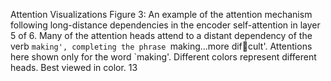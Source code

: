 Attention Visualizations Figure 3: An example of the attention mechanism following long-distance dependencies in the encoder self-attention in layer 5 of 6. Many of the attention heads attend to a distant dependency of the verb `making', completing the phrase `making...more difcult'. Attentions here shown only for the word `making'. Different colors represent different heads. Best viewed in color. 13